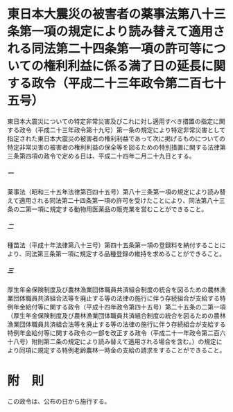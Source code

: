 # 東日本大震災の被害者の薬事法第八十三条第一項の規定により読み替えて適用される同法第二十四条第一項の許可等についての権利利益に係る満了日の延長に関する政令（平成二十三年政令第二百七十五号）
東日本大震災についての特定非常災害及びこれに対し適用すべき措置の指定に関する政令（平成二十三年政令第十九号）第一条の規定により特定非常災害として指定された東日本大震災の被害者の権利利益であって次に掲げるものについての特定非常災害の被害者の権利利益の保全等を図るための特別措置に関する法律第三条第四項の政令で定める日は、平成二十四年二月二十九日とする。
##### 一
薬事法（昭和三十五年法律第百四十五号）第八十三条第一項の規定により読み替えて適用される同法第二十四条第一項の許可を受けたことにより、同法第八十三条の二第一項に規定する動物用医薬品の販売業を営むことができること。
##### 二
種苗法（平成十年法律第八十三号）第四十五条第一項の登録料を納付することにより、同法第三条第一項に規定する品種登録の維持を求めることができること。
##### 三
厚生年金保険制度及び農林漁業団体職員共済組合制度の統合を図るための農林漁業団体職員共済組合法等を廃止する等の法律の施行に伴う存続組合が支給する特例年金給付等に関する政令（平成十四年政令第四十五号）第二十五条の二第一項（厚生年金保険制度及び農林漁業団体職員共済組合制度の統合を図るための農林漁業団体職員共済組合法等を廃止する等の法律の施行に伴う存続組合が支給する特例年金給付等に関する政令の一部を改正する政令（平成二十一年政令第二百六十八号）附則第二条の規定により読み替えて適用される場合を含む。）の規定により同項に規定する特例老齢農林一時金の支給の請求をすることができること。
# 附　則
この政令は、公布の日から施行する。
